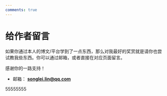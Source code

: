 ```yaml
---
comments: true
---
```


# 给作者留言

如果你通过本人的博文/平台学到了一点东西，那么对我最好的奖赏就是请你也尝试教我些东西。你可以通过邮箱，或者直接在对应页面留言。

感谢你的一路支持！

- 邮箱： **songlei.lin@qq.com**

55555555

